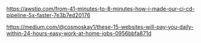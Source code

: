 https://awstip.com/from-41-minutes-to-8-minutes-how-i-made-our-ci-cd-pipeline-5x-faster-7e3b7ed20176

https://medium.com/@cosmoskay1/these-15-websites-will-pay-you-daily-within-24-hours-easy-work-at-home-jobs-0956bbfa871d
